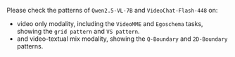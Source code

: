 Please check the patterns of `Qwen2.5-VL-7B` and `VideoChat-Flash-448` on:
- video only modality, including the `VideoMME` and `Egoschema` tasks, showing the `grid pattern` and `VS pattern`.
- and video-textual mix modality, showing the `Q-Boundary` and `2D-Boundary` patterns.






